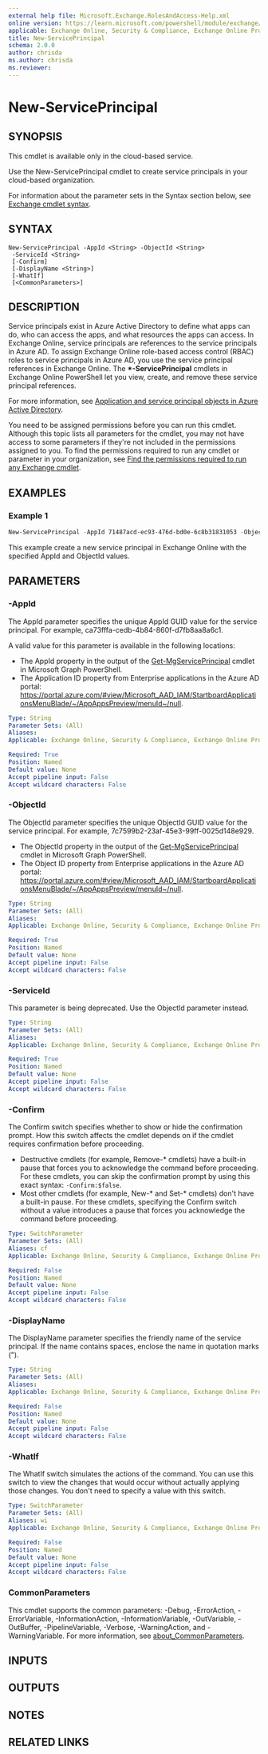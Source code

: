 ```yaml
---
external help file: Microsoft.Exchange.RolesAndAccess-Help.xml
online version: https://learn.microsoft.com/powershell/module/exchange/new-serviceprincipal
applicable: Exchange Online, Security & Compliance, Exchange Online Protection
title: New-ServicePrincipal
schema: 2.0.0
author: chrisda
ms.author: chrisda
ms.reviewer:
---
```


# New-ServicePrincipal

## SYNOPSIS
This cmdlet is available only in the cloud-based service.

Use the New-ServicePrincipal cmdlet to create service principals in your cloud-based organization.

For information about the parameter sets in the Syntax section below, see [Exchange cmdlet syntax](https://learn.microsoft.com/powershell/exchange/exchange-cmdlet-syntax).

## SYNTAX

```
New-ServicePrincipal -AppId <String> -ObjectId <String>
 -ServiceId <String>
 [-Confirm]
 [-DisplayName <String>]
 [-WhatIf]
 [<CommonParameters>]
```

## DESCRIPTION
Service principals exist in Azure Active Directory to define what apps can do, who can access the apps, and what resources the apps can access. In Exchange Online, service principals are references to the service principals in Azure AD. To assign Exchange Online role-based access control (RBAC) roles to service principals in Azure AD, you use the service principal references in Exchange Online. The **\*-ServicePrincipal** cmdlets in Exchange Online PowerShell let you view, create, and remove these service principal references.

For more information, see [Application and service principal objects in Azure Active Directory](https://learn.microsoft.com/azure/active-directory/develop/app-objects-and-service-principals).

You need to be assigned permissions before you can run this cmdlet. Although this topic lists all parameters for the cmdlet, you may not have access to some parameters if they're not included in the permissions assigned to you. To find the permissions required to run any cmdlet or parameter in your organization, see [Find the permissions required to run any Exchange cmdlet](https://learn.microsoft.com/powershell/exchange/find-exchange-cmdlet-permissions).

## EXAMPLES

### Example 1
```powershell
New-ServicePrincipal -AppId 71487acd-ec93-476d-bd0e-6c8b31831053 -ObjectId 6233fba6-0198-4277-892f-9275bf728bcc
```

This example create a new service principal in Exchange Online with the specified AppId and ObjectId values.

## PARAMETERS

### -AppId
The AppId parameter specifies the unique AppId GUID value for the service principal. For example, ca73fffa-cedb-4b84-860f-d7fb8aa8a6c1.

A valid value for this parameter is available in the following locations:

- The AppId property in the output of the [Get-MgServicePrincipal](https://learn.microsoft.com/powershell/module/microsoft.graph.applications/get-mgserviceprincipal) cmdlet in Microsoft Graph PowerShell.
- The Application ID property from Enterprise applications in the Azure AD portal: <https://portal.azure.com/#view/Microsoft_AAD_IAM/StartboardApplicationsMenuBlade/~/AppAppsPreview/menuId~/null>.

```yaml
Type: String
Parameter Sets: (All)
Aliases:
Applicable: Exchange Online, Security & Compliance, Exchange Online Protection

Required: True
Position: Named
Default value: None
Accept pipeline input: False
Accept wildcard characters: False
```

### -ObjectId
The ObjectId parameter specifies the unique ObjectId GUID value for the service principal. For example, 7c7599b2-23af-45e3-99ff-0025d148e929.

- The ObjectId property in the output of the [Get-MgServicePrincipal](https://learn.microsoft.com/powershell/module/microsoft.graph.applications/get-mgserviceprincipal) cmdlet in Microsoft Graph PowerShell.
- The Object ID property from Enterprise applications in the Azure AD portal: <https://portal.azure.com/#view/Microsoft_AAD_IAM/StartboardApplicationsMenuBlade/~/AppAppsPreview/menuId~/null>.

```yaml
Type: String
Parameter Sets: (All)
Aliases:
Applicable: Exchange Online, Security & Compliance, Exchange Online Protection

Required: True
Position: Named
Default value: None
Accept pipeline input: False
Accept wildcard characters: False
```

### -ServiceId
This parameter is being deprecated. Use the ObjectId parameter instead.

```yaml
Type: String
Parameter Sets: (All)
Aliases:
Applicable: Exchange Online, Security & Compliance, Exchange Online Protection

Required: True
Position: Named
Default value: None
Accept pipeline input: False
Accept wildcard characters: False
```

### -Confirm
The Confirm switch specifies whether to show or hide the confirmation prompt. How this switch affects the cmdlet depends on if the cmdlet requires confirmation before proceeding.

- Destructive cmdlets (for example, Remove-\* cmdlets) have a built-in pause that forces you to acknowledge the command before proceeding. For these cmdlets, you can skip the confirmation prompt by using this exact syntax: `-Confirm:$false`.
- Most other cmdlets (for example, New-\* and Set-\* cmdlets) don't have a built-in pause. For these cmdlets, specifying the Confirm switch without a value introduces a pause that forces you acknowledge the command before proceeding.

```yaml
Type: SwitchParameter
Parameter Sets: (All)
Aliases: cf
Applicable: Exchange Online, Security & Compliance, Exchange Online Protection

Required: False
Position: Named
Default value: None
Accept pipeline input: False
Accept wildcard characters: False
```

### -DisplayName
The DisplayName parameter specifies the friendly name of the service principal. If the name contains spaces, enclose the name in quotation marks (").

```yaml
Type: String
Parameter Sets: (All)
Aliases:
Applicable: Exchange Online, Security & Compliance, Exchange Online Protection

Required: False
Position: Named
Default value: None
Accept pipeline input: False
Accept wildcard characters: False
```

### -WhatIf
The WhatIf switch simulates the actions of the command. You can use this switch to view the changes that would occur without actually applying those changes. You don't need to specify a value with this switch.

```yaml
Type: SwitchParameter
Parameter Sets: (All)
Aliases: wi
Applicable: Exchange Online, Security & Compliance, Exchange Online Protection

Required: False
Position: Named
Default value: None
Accept pipeline input: False
Accept wildcard characters: False
```

### CommonParameters
This cmdlet supports the common parameters: -Debug, -ErrorAction, -ErrorVariable, -InformationAction, -InformationVariable, -OutVariable, -OutBuffer, -PipelineVariable, -Verbose, -WarningAction, and -WarningVariable. For more information, see [about_CommonParameters](https://go.microsoft.com/fwlink/p/?LinkID=113216).

## INPUTS

## OUTPUTS

## NOTES

## RELATED LINKS
